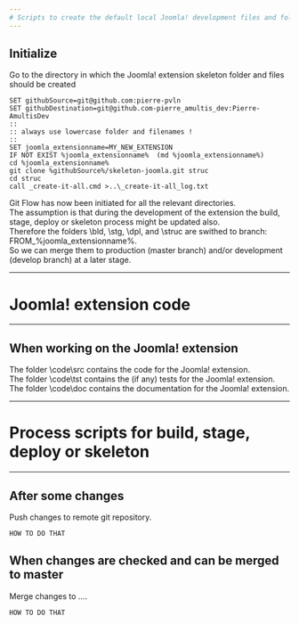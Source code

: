 ```yaml
--- 
# Scripts to create the default local Joomla! development files and folder skeleton from several git repositories
--- 
```

## Initialize
Go to the directory in which the Joomla! extension skeleton folder and files should be created
```
SET githubSource=git@github.com:pierre-pvln
SET githubDestination=git@github.com-pierre_amultis_dev:Pierre-AmultisDev
::
:: always use lowercase folder and filenames !
::
SET joomla_extensionname=MY_NEW_EXTENSION
IF NOT EXIST %joomla_extensionname%  (md %joomla_extensionname%)
cd %joomla_extensionname%
git clone %githubSource%/skeleton-joomla.git struc
cd struc
call _create-it-all.cmd >..\_create-it-all_log.txt
```
Git Flow has now been initiated for all the relevant directories.<br/>
The assumption is that during the development of the extension the build, stage, deploy or skeleton process might be updated also.<br/>
Therefore the folders \bld, \stg, \dpl, and \struc are swithed to branch: FROM_%joomla_extensionname%.<br/>
So we can merge them to production (master branch) and/or development (develop branch) at a later stage.

--- 
# Joomla! extension code
--- 

## When working on the Joomla! extension

The folder \code\src contains the code for the Joomla! extension.<br/>
The folder \code\tst contains the (if any) tests for the Joomla! extension.<br/>
The folder \code\doc contains the documentation for the Joomla! extension.<br/>

---
# Process scripts for build, stage, deploy or skeleton
---

## After some changes

Push changes to remote git repository.
```
HOW TO DO THAT
```
## When changes are checked and can be merged to master 

Merge changes to ....
```
HOW TO DO THAT
```
